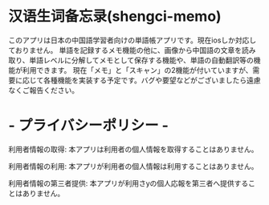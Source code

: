 # 汉语生词备忘录(shengci-memo)

このアプリは日本の中国語学習者向けの単語帳アプリです。現在iosしか対応しておりません。
単語を記録するメモ機能の他に、画像から中国語の文章を読み取り、単語レベルに分解してメモとして保存する機能や、単語の自動翻訳等の機能が利用できます。
現在「メモ」と「スキャン」の2機能が付いていますが、需要に応じて各種機能を実装する予定です。バグや要望などがございましたら遠慮なくご報告ください。


# - プライバシーポリシー -

利用者情報の取得:
本アプリは利用者の個人情報を取得することはありません。

利用者情報の利用:
本アプリが利用者の個人情報は利用することはありません。

利用者情報の第三者提供:
本アプリが利用さyの個人応報を第三者へ提供することはありません。



